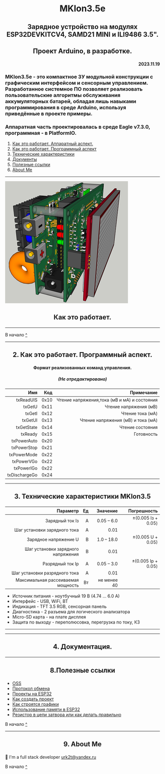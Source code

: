 # <p align="center"> MKlon3.5e
## <p align="center">Зарядное устройство на модулях ESP32DEVKITCV4, SAMD21 MINI и ILI9486 3.5".
## <p align="center">Проект Arduino, в разработке.
#### <p align="right">2023.11.19
### MKlon3.5e - это компактное ЗУ модульной конструкции с графическим интерфейсом и сенсорным управлением. Разработанное системное ПО позволяет реализовать пользовательские алгоритмы обслуживания аккумуляторных батарей, обладая лишь навыками программирования в среде Arduino, используя приведённые в проекте примеры. 

### Аппаратная часть проектировалась в среде Eagle v7.3.0, программная - в PlatformIO. 
<a name="menu"></a>
1. [Как это работает. Аппаратный аспект.](#hard)
2. [Как это работает. Программный аспект](#soft)
3. [Технические характеристики](#specifications)
4. [Документы](#docs)
5. [Полезные ссылки](#useful_links)
6. [About Me](#about)

***
![](https://github.com/olmoro/MKlon3.5v7/blob/main/documents/full/img/MKlon3.5full.png)

## <p align="center"> Как это работает.<a name="hard"></a>


***




В начало [^](#menu)
***
## <p align="center">2. Как это работает. Программный аспект.<a name="soft"></a>


#### <p align="center">Формат реализованных команд управления.
##### <p align="center">(Не отредактировано)
Имя | Код | Примечание
---------------------:|------:|-------:|
txReadUIS|0x10|Чтение напряжения,тока (мВ и мА) и состояния
txGetU|0x11|Чтение напряжения (мВ)|
txGetI|0x12|Чтение тока (мА)
txGetUI|0x13|Чтение напряжения (мВ) и тока (мА)
txGetState|0x14|Чтение состояния
txReady|0x15|Готовность
txPowerAuto|0x20|
txPowerStop|0x21|
txPowerMode|0x22|
txPowerVGo|0x22|
txPowerIGo|0x22|
txDischargeGo|0x24|


***
## <p align="center">3. Технические характеристики MKlon3.5<a name="specifications"></a>
 Параметр | Ед | Значение | Погрешность |
------------------------------------:|----:|------------:|----------------------:|
|Зарядный ток Iз|А|0.05 – 6.0|±(0.005 Iз + 0.05)|
|Шаг установки зарядного тока|А| 0.01|
|Зарядное напряжение U|В|1.0 – 18.0|±(0.005 U + 0.05)|
|Шаг установки зарядного напряжения|В|0.01|
|Разрядный ток Iр|А|0.05 – 3.0|±(0.005 Iр + 0.05)|
|Шаг установки разрядного тока|А| 0.01|
|Максимальная рассеиваемая мощность|Вт|не менее 40|

- Источник питания - ноутбучный 19 В (4.74 ... 6.0 А)
- Интерфейс - USB, WiFi, BT
- Индикация - TFT 3.5 RGB, сенсорная панель 
- Диагностика - 2 разъема для логического анализатора
- Micro-SD карта - на плате дисплея
- Защита по выходу - переполюсовка, перегрузка по току, КЗ

***




***
## <p align="center">4. Документация.<a name="docs"></a>





***
## <p align="center">8.Полезные ссылки<a name="useful_links"></a>
- [OSS](https://ru.wikipedia.org/wiki/%D0%9E%D1%82%D0%BA%D1%80%D1%8B%D1%82%D0%BE%D0%B5_%D0%BF%D1%80%D0%BE%D0%B3%D1%80%D0%B0%D0%BC%D0%BC%D0%BD%D0%BE%D0%B5_%D0%BE%D0%B1%D0%B5%D1%81%D0%BF%D0%B5%D1%87%D0%B5%D0%BD%D0%B8%D0%B5)
- [Протокол обмена](http://leoniv.diod.club/articles/wake/wake.html)
- [Проекты на ESP32](https://randomnerdtutorials.com/projects-esp32/)
- [Как создать проект](https://dzen.ru/media/kotyara12/sozdanie-platformio--espidf-proekta-i-nastroika-platformioini-6324c68fb3d4c87d20ee80a6)
- [Как строятся графики](https://www.chartjs.org/)
- [Использование памяти в ESP32](https://dzen.ru/media/kotyara12/ispolzovanie-pamiati-v-esp32-63294a246a97da509e279eab)
- [Резистор в цепи затвора или как делать правильно](https://habr.com/en/articles/451152/)


В начало [^](#menu)
***
## <p align="center">9. About Me<a name="about"></a>
🚀 I'm a full stack developer urk2t@yandex.ru

В начало [^](#menu)